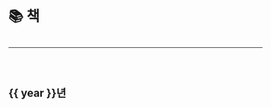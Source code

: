 <script setup>
import { data } from './loaders/reading.data.js'

const { books = [] } = data || {}

const groupByYear = books.slice()
  .reduce((acc, book) => {
    const year = new Date(book.startedAt).getFullYear()
    if (!acc[year]) {
      acc[year] = []
    }
    acc[year].push(book)
    return acc
  }, {})

const dateDescSorted = Object.entries(groupByYear)
  .sort(([year1], [year2]) => year2 - year1)
  .map(([year, books]) => [year, books.sort((a, b) => { 
    const bAt = b.endAt || b.startedAt
    const aAt = a.endAt || a.startedAt

    return bAt - aAt
  })])
  .map(([year, books]) => {
    return [
      year,
      books.map(
        book => ({
          ...book,
          startedAt: new Date(book.startedAt),
          endAt: book.endAt ? new Date(book.endAt) : null
        })
      )
    ]
  })
</script>

# 📚 책

<Suspense>
  <section class="reading" v-for="([year, books], idx) in dateDescSorted">
    <hr v-if="idx !== 0" />
    <h1>{{ year }}년</h1>
    <BookAndProgress v-for="book in books" :key="book.name" v-bind="book" />
  </section>
</Suspense>

<style lang="scss" scoped>
h1 {
  margin-bottom: 20px;
}

hr {
  grid-column: 1 / -1;
}

.reading {
  display: grid;
  grid-template-columns: repeat(auto-fit, minmax(300px, 1fr));
  gap: 20px;
  row-gap: 30px;
}
</style>
